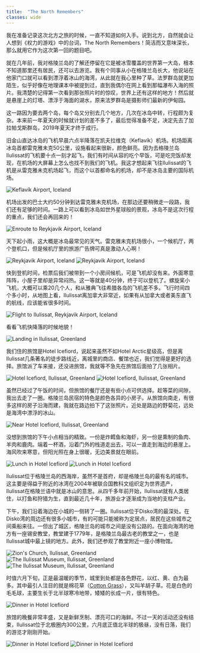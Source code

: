 ```yaml
---
title:  "The North Remembers"
classes: wide
---
```


我在准备记录这次北方之旅的时候，一直不知道如何入手。说到北方，自然就会让人想到《权力的游戏》中的台词，The North Remembers！简洁而又意味深长，那么就用它作为这次第一回的题目吧。

就在几年前，我对格陵兰岛的了解还停留在它是被冰雪覆盖的世界第一大岛，根本不知道那里还有居民，还可以去游览。我有个同事从小在格陵兰岛长大，他说站在他家门口就可以看到漂浮着冰山的海湾，从此就在我心里种了草。法罗群岛就更加陌生，似乎好像在地理课本中被提到过，直到我偶尔在网上看到那幅瀑布入海的照片。我清楚的记得第一次看到那张照片时的惊叹，世界上还有这样的地方！然后就是悬崖上的灯塔、漂浮于海面的湖水，原来法罗群岛是摄影师们最新的伊甸园。

这一路因为要去两个岛，每个岛又分别去几个地方，几次在冰岛中转，行程颇为复杂。本来前一年夏天的时候就计划的差不多了，最后觉得准备不足，决定先去了加拉帕戈斯群岛，2019年夏天才终于成行。

旧金山直达冰岛的飞机早晨六点半降落在凯夫拉维克（Keflavík）机场。机场距离冰岛首都雷克雅未克50公里，设施看起来很新，颜色鲜亮。因为去格陵兰岛Ilulissat的飞机要十点一刻才起飞，我们有时间从容的吃个早饭，可是吃完饭却发现，在机场的大屏幕上怎么也找不到我们的飞机。我这才想起来飞往Ilulissat的飞机是从雷克雅未克机场起飞，而这个以首都命名的机场，却不是冰岛主要的国际机场。

![Keflavík Airport, Iceland](https://ik.imagekit.io/wavelet/2019-Greenland/tr:n-blogs_w/MVIMG_20190628_063536.jpg)

机场出发的巴士大约50分钟到达雷克雅未克机场，在那边还要稍微走一段路，我们还有足够的时间。一路上可以看到冰岛如世外星球般的景观，冰岛不是这次行程的重点，我们还会再回来的！

![Enroute to Reykjavik Airport, Iceland](https://ik.imagekit.io/wavelet/2019-Greenland/tr:n-blogs_w/IMG_20190628_074933.jpg)

天下起小雨，这大概是冰岛最常见的天气。雷克雅未克机场很小，一个候机厅，两个登机口，但是候机厅里的旅游广告牌可真是激动人心啊！

![Reykjavik Airport, Iceland](https://ik.imagekit.io/wavelet/2019-Greenland/tr:n-blogs_w/IMG_20190628_091903.jpg)
![Reykjavik Airport, Iceland](https://ik.imagekit.io/wavelet/2019-Greenland/tr:n-blogs_w/MVIMG_20190628_084105.jpg)

快到登机时间，检票后我们被带到一个小房间候机，可是飞机却没有来。外面寒意阵阵，小屋子里却是异常闷热。这一等就是40分钟，终于可以登机了。螺旋桨小飞机，大概可以乘20几个人，和从雅典飞往希腊各岛的飞机差不多。飞行时间四个多小时，从地图上看，Ilulissat离加拿大非常近，如果有从加拿大或者美东直飞的航线，应该能省很多时间。

![Flight to Ilulissat, Reykjavik Airport, Iceland](https://ik.imagekit.io/wavelet/2019-Greenland/tr:n-blogs_w/IMG_20190628_103426.jpg)

看看飞机快降落的时候地貌！

![Landing in Ilulissat, Greenland](https://ik.imagekit.io/wavelet/2019-Greenland/tr:n-blogs_w/IMG_20190628_135719.jpg)

我们住的旅馆是Hotel Icefiord，说起来虽然不如Hotel Arctic星级高，但是离Ilulissat几条著名的徒步路线近，离城里的商店、餐馆也近，我们觉得是更好的选择。旅馆派了车来接，还没进旅馆，我就等不急先在旅馆后面拍了几张相片。

![Hotel Icefiord, Ilulissat, Greenland](https://ik.imagekit.io/wavelet/2019-Greenland/tr:n-blogs_w/IMG_20190628_125341.jpg)
![Hotel Icefiord, Ilulissat, Greenland](https://ik.imagekit.io/wavelet/2019-Greenland/tr:n-blogs_w/IMG_20190628_125520.jpg)

虽然已经过了午饭的时间，但旅馆的餐厅还是有些小点可供选择。趁等菜的间隙，我出去走了一圈。格陵兰岛民宿的特色是颜色各异的小房子。从旅馆向南走，有很多这样的房子沿海而建，我就在路边拍下了这张照片。近处是路边的野菊花，远处是海湾中漂浮的冰山。

![Near Hotel Icefiord, Ilulissat, Greenland](https://ik.imagekit.io/wavelet/2019-Greenland/tr:n-blogs_w/IMG_20190628_132044-01.jpg)

没想到旅馆的下午小点相当的精致。一份是炸鳕鱼和海虾，另一份是熏制的鱼肉、羊肉和鹿肉。端着一杯酒，沿着门外的栈道走出去，可以一直走到海边的悬崖上。海风吹来寒意，但阳光照在身上很暖，无边美景就在眼前。

![Lunch in Hotel Icefiord](https://ik.imagekit.io/wavelet/2019-Greenland/tr:n-blogs_w/IMG_20190628_132838.jpg)
![Lunch in Hotel Icefiord](https://ik.imagekit.io/wavelet/2019-Greenland/tr:n-blogs_h/IMG_20190628_133002.jpg)

Ilulissat位于格陵兰岛的西海岸，虽然不是首府，却是格陵兰岛的最有名的城市。这主要是得益于附近的冰湾在2004年被联合国教科文组织定为世界遗产，Ilulissat在格陵兰语中就是冰山的意思。从四千多年前开始，Ilulissat就有人类居住，以打鱼和狩猎为生，直到最近几十年，旅游业才逐渐成为当地的支柱产业。

下午，我们沿着海边在小城的一侧转了一圈。Ilulissat位于Disko湾的最深处。在Disko湾的周边还有很多小城市，有的可能只能被称为定居点，居民在这些城市之间乘船来往。一但出了城区，格陵兰岛的城市之间是没有公路的。在面向海湾的地方有一座锡安教堂，教堂建于1779年，是格陵兰岛最古老的教堂之一，也是Ilulissat城中最上镜的地方。此外，我们还参观了教堂附近一座小博物馆。

![Zion's Church, Ilulissat, Greenland](https://ik.imagekit.io/wavelet/2019-Greenland/tr:n-blogs_w/_90A1615.jpg)
![The Ilulissat Museum, Ilulissat, Greenland](https://ik.imagekit.io/wavelet/2019-Greenland/tr:n-blogs_w/_90A1610-Edit.jpg)
![The Ilulissat Museum, Ilulissat, Greenland](https://ik.imagekit.io/wavelet/2019-Greenland/tr:n-blogs_h/_90A1611.jpg)

时值六月下旬，正是最温暖的季节，城里到处都是各色野花，以红、黄、白为最多。其中最引人注目的就是棉花草（[Cotton Grass](https://en.wikipedia.org/wiki/Eriophorum)），又叫羊胡子草。花是白色的毛毛球，主要生长于北半球寒冷地带，矮矮的长成一片，很有特色。

![Dinner in Hotel Icefiord](https://ik.imagekit.io/wavelet/2019-Greenland/tr:n-blogs_w/_90A1614.jpg)

旅馆的晚餐非常丰盛，又是新鲜烹制、漂亮可口的海鲜。不过一天的活动还没有结束，Ilulissat位于北极圈内300公里，六月底正值北半球的极昼，没有日落，我们的游览才刚刚开始。

![Dinner in Hotel Icefiord](https://ik.imagekit.io/wavelet/2019-Greenland/tr:n-blogs_w/IMG_20190628_185255.jpg)
![Dinner in Hotel Icefiord](https://ik.imagekit.io/wavelet/2019-Greenland/tr:n-blogs_w/00100lPORTRAIT_00100_BURST20190628192733006_COVER.jpg)

